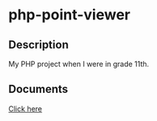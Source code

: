 # php-point-viewer

## Description

My PHP project when I were in grade 11th. 

## Documents

[Click here](https://github.com/1412661/php-point-viewer/blob/master/docs/php-point-viewer.pdf)
